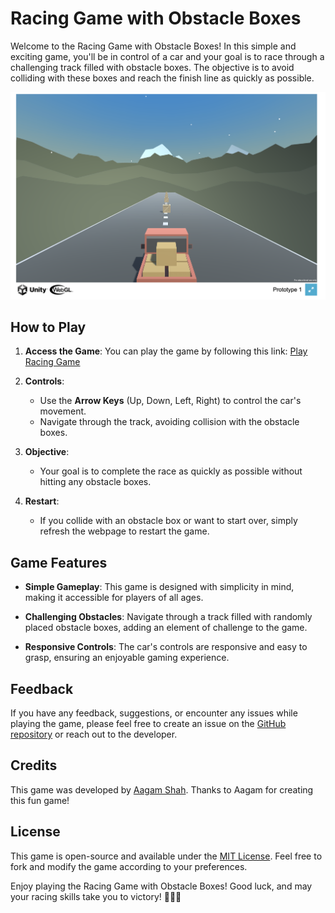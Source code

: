 # Racing Game with Obstacle Boxes

Welcome to the Racing Game with Obstacle Boxes! In this simple and exciting game, you'll be in control of a car and your goal is to race through a challenging track filled with obstacle boxes. The objective is to avoid colliding with these boxes and reach the finish line as quickly as possible.

![Game Screenshot](Image.png)

## How to Play

1. **Access the Game**: You can play the game by following this link: [Play Racing Game](https://aagam1090.github.io/CarRacingGame/DevBuild/)

2. **Controls**:
   - Use the **Arrow Keys** (Up, Down, Left, Right) to control the car's movement.
   - Navigate through the track, avoiding collision with the obstacle boxes.

3. **Objective**:
   - Your goal is to complete the race as quickly as possible without hitting any obstacle boxes.

4. **Restart**:
   - If you collide with an obstacle box or want to start over, simply refresh the webpage to restart the game.

## Game Features

- **Simple Gameplay**: This game is designed with simplicity in mind, making it accessible for players of all ages.

- **Challenging Obstacles**: Navigate through a track filled with randomly placed obstacle boxes, adding an element of challenge to the game.

- **Responsive Controls**: The car's controls are responsive and easy to grasp, ensuring an enjoyable gaming experience.

## Feedback

If you have any feedback, suggestions, or encounter any issues while playing the game, please feel free to create an issue on the [GitHub repository](https://github.com/aagam1090/CarRacingGame) or reach out to the developer.

## Credits

This game was developed by [Aagam Shah](https://github.com/aagam1090). Thanks to Aagam for creating this fun game!

## License

This game is open-source and available under the [MIT License](LICENSE.md). Feel free to fork and modify the game according to your preferences.

Enjoy playing the Racing Game with Obstacle Boxes! Good luck, and may your racing skills take you to victory! 🏁🚗💨
